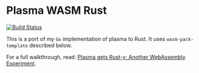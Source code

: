 # Plasma WASM Rust

[![Build Status](https://jeremylikness.visualstudio.com/PlasmaWasmRust/_apis/build/status/JeremyLikness.PlasmaWasmRust?branchName=master)](https://jeremylikness.visualstudio.com/PlasmaWasmRust/_build/latest?definitionId=12&branchName=master)

This is a port of my `Go` implementation of plasma to Rust. It uses `wasm-pack-template` described below.

For a full walkthrough, read: [Plasma gets Rust-y: Another WebAssembly Experiment](https://blog.jeremylikness.com/plasma-gets-rust-y-another-webassembly-experiment-bde6abf3061c).
